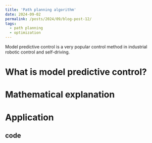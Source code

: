 ```yaml
---
title: 'Path planning algorithm'
date: 2024-09-02
permalink: /posts/2024/09/blog-post-12/
tags:
  - path planning
  - optimization
---
```


Model predictive control is a very popular control method in industrial robotic control and self-driving.

What is model predictive control?
======

Mathematical explanation
======

Application
======

code
------